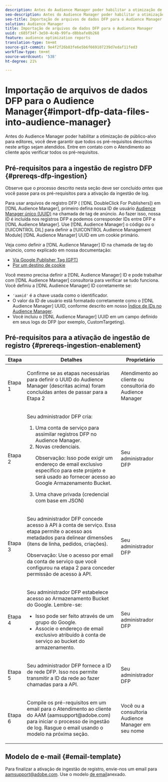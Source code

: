 ```yaml
---
description: Antes do Audience Manager poder habilitar a otimização de público-alvo para editores, você deve garantir que todos os pré-requisitos descritos neste artigo sejam atendidos. Entre em contato com o Atendimento ao cliente após verificar todos os pré-requisitos.
seo-description: Antes do Audience Manager poder habilitar a otimização de público-alvo para editores, você deve garantir que todos os pré-requisitos descritos neste artigo sejam atendidos. Entre em contato com o Atendimento ao cliente após verificar todos os pré-requisitos.
seo-title: Importação de arquivos de dados DFP para o Audience Manager
solution: Audience Manager
title: Importação de arquivos de dados DFP para o Audience Manager
uuid: c685f34f-3e50-4c4b-99fa-d8bbafe0b268
feature: audience optimization reports
translation-type: tm+mt
source-git-commit: 9e4f2f26b83fe6e5b6f669107239d7edaf11fed3
workflow-type: tm+mt
source-wordcount: '538'
ht-degree: 21%

---
```



# Importação de arquivos de dados DFP para o Audience Manager{#import-dfp-data-files-into-audience-manager}

Antes do Audience Manager poder habilitar a otimização de público-alvo para editores, você deve garantir que todos os pré-requisitos descritos neste artigo sejam atendidos. Entre em contato com o Atendimento ao cliente após verificar todos os pré-requisitos.

## Pré-requisitos para a ingestão de registro DFP {#prereqs-dfp-ingestion}

Observe que o processo descrito nesta seção deve ser concluído *antes* que você passe para os pré-requisitos para a ativação da ingestão de log.

Para usar arquivos de registro DFP ( [!DNL DoubleClick For Publishers]) em [!DNL Audience Manager], primeiro defina nossa ID de usuário [Audience Manager único (UUID)](../../../reference/ids-in-aam.md) na chamada de tag de anúncio. Ao fazer isso, nossa ID é incluída nos registros DFP e podemos corresponder IDs entre DFP e [!DNL Audience Manager]. Use [!DNL Audience Manager] o código ou o [!UICONTROL DIL] para definir a [!UICONTROL Audience Management Module] [!DNL Audience Manager] UUID em um cookie primário.

Veja como definir a [!DNL Audience Manager] ID na chamada de tag do anúncio, como explicado em nossa documentação:

* [Via Google Publisher Tag (GPT)](../../../integration/gpt-aam-destination/gpt-aam-modify-api.md)
* [Por um destino de cookie](../../../integration/gpt-aam-destination/gpt-aam-create-destination.md)

Você mesmo precisa definir a [!DNL Audience Manager] ID e pode trabalhar com [!DNL Audience Manager] consultoria para verificar se tudo funciona. Você definiu a [!DNL Audience Manager] ID corretamente se:

* `'aamid'` é a chave usada como o identificador.
* O valor da ID de usuário está formatado corretamente como o [!DNL Audience Manager] UUID, conforme descrito em nosso [Índice de IDs no Audience Manager](../../../reference/ids-in-aam.md).
* Você incluiu o [!DNL Audience Manager] UUID em um campo definido em seus logs do DFP (por exemplo, CustomTargeting).

## Pré-requisitos para a ativação de ingestão de registro {#prereqs-ingestion-enablement}

<table id="table_C980A9F9B0FB4157B4908A64768B1571"> 
 <thead> 
  <tr> 
   <th colname="col1" class="entry"> Etapa </th> 
   <th colname="col2" class="entry"> Detalhes </th> 
   <th colname="col3" class="entry"> Proprietário </th> 
  </tr> 
 </thead>
 <tbody> 
  <tr> 
   <td colname="col1"> <p>Etapa 1 </p> </td> 
   <td colname="col2"> <p>Confirme se as etapas necessárias para definir o UUID do <span class="keyword"> Audience Manager</span> (descritas acima) foram concluídas antes de passar para a Etapa 2 </p> </td> 
   <td colname="col3"> <p><span class="keyword"> Atendimento ao cliente ou consultoria do Audience Manager</span> </p> </td> 
  </tr> 
  <tr> 
   <td colname="col1"> <p>Etapa 2 </p> </td> 
   <td colname="col2"> <p>Seu administrador DFP cria: </p> <p> 
     <ol id="ol_FCFA9B11CFF948A488DF9CB298FC04C4"> 
      <li id="li_BC946EDCC3324578AEB64EDDA55B5ACA">Uma conta de serviço para assimilar registros DFP no <span class="keyword"> Audience Manager</span>. </li> 
      <li id="li_6B2FC7D73A3246419E55C004E17ACA25">Novas credenciais. <p>Observação:  Isso pode exigir um endereço de email exclusivo específico para este projeto e será usado ao fornecer acesso ao Google Armazenamento Bucket. </p> </li> 
      <li id="li_95444B9FD1B34659A9634814B262A681">Uma chave privada (credencial com base em JSON) </li> 
     </ol> </p> </td> 
   <td colname="col3"> <p>Seu administrador DFP </p> </td> 
  </tr> 
  <tr> 
   <td colname="col1"> <p>Etapa 3 </p> </td> 
   <td colname="col2"> <p>Seu administrador DFP concede acesso à API à conta de serviço. Essa etapa permite o acesso aos metadados para delinear dimensões (itens de linha, pedidos, criações). <p>Observação:  Use o acesso por email da conta de serviço que você configurou na etapa 2 para conceder permissão de acesso à API. </p> </p> </td> 
   <td colname="col3"> <p>Seu administrador DFP </p> </td> 
  </tr> 
  <tr> 
   <td colname="col1"> <p>Etapa 4 </p> </td> 
   <td colname="col2"> <p>Seu administrador DFP estabelece acesso ao Armazenamento Bucket do Google. Lembre-se: </p> <p> 
     <ul id="ul_3E8DCC73454243D998BD9024D0966A4E"> 
      <li id="li_3691DBD28006412288458175F75873C6">Isso pode ser feito através de um grupo do Google. </li> 
      <li id="li_4774806B263245CEAAAB89BD2AA7F23F">Associe o endereço de email exclusivo atribuído à conta de serviço ao bucket do armazenamento. </li> 
     </ul> </p> </td> 
   <td colname="col3"> <p>Seu administrador DFP </p> </td> 
  </tr> 
  <tr> 
   <td colname="col1"> <p>Etapa 5 </p> </td> 
   <td colname="col2"> <p>Seu administrador DFP fornece a ID de rede DFP. Isso nos permite transmitir a ID da rede ao fazer chamadas para a API. </p> </td> 
   <td colname="col3"> <p>Seu administrador DFP </p> </td> 
  </tr> 
  <tr> 
   <td colname="col1"> <p>Etapa 6 </p> </td> 
   <td colname="col2"> <p>Compile os pré-requisitos em um email para o Atendimento ao cliente do AAM (aamsupport@adobe.com) para iniciar o processo de ingestão de log. Rasgue o email usando o modelo na próxima seção. </p> </td> 
   <td colname="col3"> <p>Você ou a consultoria <span class="keyword"> Audience Manager</span> em seu nome </p> </td> 
  </tr> 
 </tbody> 
</table>

## Modelo de e-mail {#email-template}

Para finalizar a ativação de ingestão de registro, envie-nos um email para aamsupport@adobe.com. Use o modelo [de email](assets/enable_dfp_ingestion.txt)anexado.
